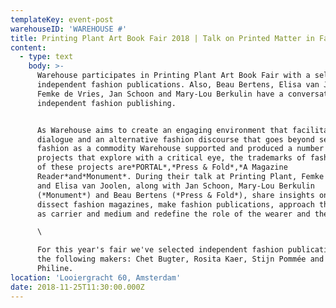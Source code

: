 ```yaml
---
templateKey: event-post
warehouseID: 'WAREHOUSE #'
title: Printing Plant Art Book Fair 2018 | Talk on Printed Matter in Fashion
content:
  - type: text
    body: >-
      Warehouse participates in Printing Plant Art Book Fair with a selection of
      independent fashion publications. Also, Beau Bertens, Elisa van Joolen,
      Femke de Vries, Jan Schoon and Mary-Lou Berkulin have a conversation about
      independent fashion publishing.


      As Warehouse aims to create an engaging environment that facilitates
      dialogue and an alternative fashion discourse that goes beyond seeing
      fashion as a commodity Warehouse supported and produced a number of
      projects that explore with a critical eye, the trademarks of fashion. Some
      of these projects are*PORTAL*,*Press & Fold*,*A Magazine
      Reader*and*Monument*. During their talk at Printing Plant, Femke de Vries
      and Elisa van Joolen, along with Jan Schoon, Mary-Lou Berkulin
      (*Monument*) and Beau Bertens (*Press & Fold*), share insights on how they
      dissect fashion magazines, make fashion publications, approach the garment
      as carrier and medium and redefine the role of the wearer and the maker.\

      \

      For this year's fair we've selected independent fashion publications by
      the following makers: Chet Bugter, Rosita Kaer, Stijn Pommée and Zoe
      Philine.
location: 'Looiergracht 60, Amsterdam'
date: 2018-11-25T11:30:00.000Z
---
```


